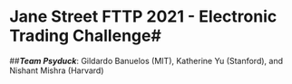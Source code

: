 # **Jane Street FTTP 2021 - Electronic Trading Challenge**#

##***Team Psyduck***: Gildardo Banuelos (MIT), Katherine Yu (Stanford), and Nishant Mishra (Harvard)
